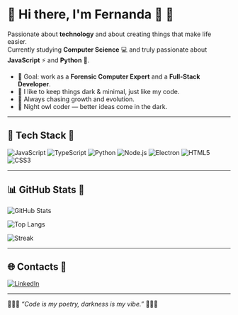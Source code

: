 # 🖤 Hi there, I'm Fernanda 💜 🦇

Passionate about **technology** and about creating things that make life easier.  
Currently studying **Computer Science** 💻 and truly passionate about  
**JavaScript** ⚡ and **Python** 🐍.  

- 🔮 Goal: work as a **Forensic Computer Expert** and a **Full-Stack Developer**.  
- 🖤 I like to keep things dark & minimal, just like my code.  
- 💜 Always chasing growth and evolution.  
- 🦇 Night owl coder — better ideas come in the dark.  
---

## 🧰 Tech Stack 🦇
![JavaScript](https://img.shields.io/badge/JavaScript-2d2d2d?style=for-the-badge&logo=javascript&logoColor=f7df1e)
![TypeScript](https://img.shields.io/badge/TypeScript-2d2d2d?style=for-the-badge&logo=typescript&logoColor=3178c6)
![Python](https://img.shields.io/badge/Python-2d2d2d?style=for-the-badge&logo=python&logoColor=3776ab)
![Node.js](https://img.shields.io/badge/Node.js-2d2d2d?style=for-the-badge&logo=node.js&logoColor=3c873a)
![Electron](https://img.shields.io/badge/Electron-2d2d2d?style=for-the-badge&logo=electron&logoColor=9feaf9)
![HTML5](https://img.shields.io/badge/HTML5-2d2d2d?style=for-the-badge&logo=html5&logoColor=E34F26)
![CSS3](https://img.shields.io/badge/CSS3-2d2d2d?style=for-the-badge&logo=css3&logoColor=1572B6)

---

## 📊 GitHub Stats 🦇
![GitHub Stats](https://github-readme-stats.vercel.app/api?username=DasilvaFernanda&show_icons=true&theme=tokyonight&title_color=9f5cc4&icon_color=9f5cc4&text_color=ffffff&bg_color=0d1117)  

![Top Langs](https://github-readme-stats.vercel.app/api/top-langs/?username=DasilvaFernanda&layout=compact&theme=tokyonight&title_color=9f5cc4&text_color=ffffff&bg_color=0d1117)  

![Streak](https://streak-stats.demolab.com?user=DasilvaFernanda&theme=tokyonight&ring=9f5cc4&fire=9f5cc4&currStreakLabel=ffffff)

---

## 🌐 Contacts 🦇
[![LinkedIn](https://img.shields.io/badge/LinkedIn-2d2d2d?style=for-the-badge&logo=linkedin&logoColor=9f5cc4)](https://www.linkedin.com/)

---

🖤💜🦇 *“Code is my poetry, darkness is my vibe.”* 🦇💜🖤




